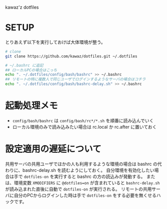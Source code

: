 kawaz'z dotfiles

# SETUP
とりあえず以下を実行しておけば大体環境が整う。

```bash
# clone
git clone https://github.com/kawaz/dotfiles.git ~/.dotfiles

# ~/.bashrc に追記
## ローカルPCの場合はこっち
echo ". ~/.dotfiles/config/bash/bashrc" >> ~/.bashrc
## リモートの特に複数人で同じユーザでログインするようなサーバの場合はコチラ
echo ". ~/.dotfiles/config/bash/bashrc-delay.sh" >> ~/.bashrc
```

# 起動処理メモ
- `config/bash/bashrc` は `config/bash/rc*/*.sh` を順番に読み込んでいく
- ローカル環境のみで読み込みたい場合は rc.local か rc.after に置いておく

# 設定適用の遅延について
共用サーバの共用ユーザでほかの人も利用するような環境の場合は bashrc の代わりに、bashrc-delay.sh を読むようにしておく。
自分環境を有効化したい場合は手で `dotfiles-on` を実行すると bashrc の方の読込みが発動する。
または、環境変数 `XMODIFIERS` に `@dotfiles=on` が含まれていると `bashrc-delay.sh` が読み込まれた直後に自動で `dotfiles-on` が実行される。
リモートの共用サーバに自分のPCからログインした時は手で `dotfiles-on` をする必要を無くせるハックです。
